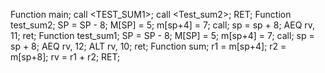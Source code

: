 Function main;
call <TEST_SUM1>;
call <Test_sum2>;
RET;
Function test_sum2;
SP = SP - 8;
M[SP] = 5;
m[sp+4] = 7;
call<sum>;
sp = sp + 8;
AEQ rv, 11;
ret;
Function test_sum1;
SP = SP - 8;
M[SP] = 5;
m[sp+4] = 7;
call<sum>;
sp = sp + 8;
AEQ rv, 12;
ALT rv, 10;
ret;
Function sum; r1 = m[sp+4];
r2 = m[sp+8];
rv = r1 + r2;
RET;

